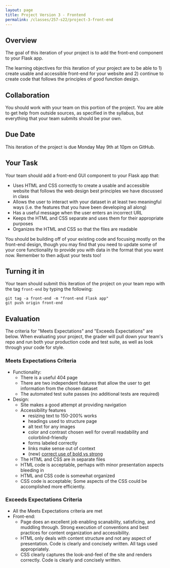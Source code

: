 ```yaml
---
layout: page
title: Project Version 3 - Frontend
permalink: /classes/257-s22/project-3-front-end
---
```


## Overview

The goal of this iteration of your project is to add the front-end component to your Flask app.

The learning objectives for this iteration of your project are to be able to 1) create usable and accessible front-end for your website and 2) continue to create code that follows the principles of good function design.

## Collaboration

You should work with your team on this portion of the project.
You are able to get help from outside sources, as specified in the syllabus, but everything that your team submits should be your own.

## Due Date

This iteration of the project is due Monday May 9th at 10pm on GitHub.

## Your Task

Your team should add a front-end GUI component to your Flask app that:
* Uses HTML and CSS correctly to create a usable and accessible website that follows the web design best principles we have discussed in class
* Allows the user to interact with your dataset in at least two meaningful ways (i.e. the features that you have been developing all along)
* Has a useful message when the user enters an incorrect URL
* Keeps the HTML and CSS separate and uses them for their appropriate purposes
* Organizes the HTML and CSS so that the files are readable

You should be building off of your existing code and focusing mostly on the front-end design, though you may find that you need to update some of your core functionality to provide you with data in the format that you want now. Remember to then adjust your tests too!

## Turning it in

Your team should submit this iteration of the project on your team repo with the tag `front-end` by typing the following:

```
git tag -a front-end -m "front-end Flask app"
git push origin front-end
```

## Evaluation

The criteria for "Meets Expectations" and "Exceeds Expectations" are below.
When evaluating your project, the grader will pull down your team's repo and run both your production code and test suite, as well as look through your code for style.

### Meets Expectations Criteria
* Functionality:
  * There is a useful 404 page
  * There are two independent features that allow the user to get information from the chosen dataset
  * The automated test suite passes (no additional tests are required)
* Design:
  * Site makes a good attempt at providing navigation 
  * Accessibility features
    * resizing text to 150-200% works
    * headings used to structure page
    * alt text for any images
    * color and contrast chosen well for overall readability and colorblind-friendly
    * forms labeled correctly
    * links make sense out of context
    * (new) [correct use of bold vs strong](https://developer.mozilla.org/en-US/docs/Web/HTML/Element/strong)
  * The HTML and CSS are in separate files
  * HTML code is acceptable, perhaps with minor presentation aspects bleeding in
  * HTML and CSS code is somewhat organized
  * CSS code is acceptable; Some aspects of the CSS could be accomplished more efficiently.

### Exceeds Expectations Criteria
* All the Meets Expectations criteria are met
* Front-end:
  * Page does an excellent job enabling scanability, satisficing, and muddling through. Strong execution of conventions and best practices for content organization and accessibility.
  * HTML only deals with content structure and not any aspect of presentation. Code is clearly and concisely written. All tags used appropriately.
  * CSS clearly captures the look-and-feel of the site and renders correctly. Code is clearly and concisely written.
